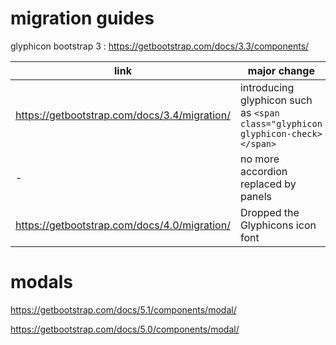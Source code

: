 # migration guides

glyphicon bootstrap 3 : https://getbootstrap.com/docs/3.3/components/

link | major change
--|--
https://getbootstrap.com/docs/3.4/migration/ | introducing glyphicon such as `<span class="glyphicon glyphicon-check></span>`
-|no more accordion replaced by panels
https://getbootstrap.com/docs/4.0/migration/ | Dropped the Glyphicons icon font

# modals

https://getbootstrap.com/docs/5.1/components/modal/

https://getbootstrap.com/docs/5.0/components/modal/
